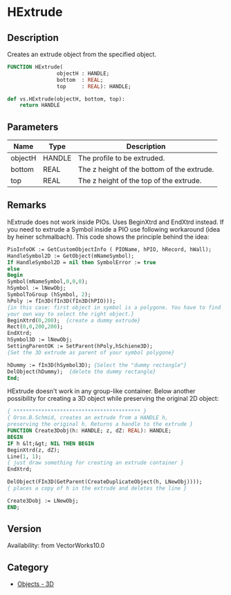 # HExtrude

## Description
Creates an extrude object from the specified object.

```pascal
FUNCTION HExtrude(
				objectH : HANDLE;
				bottom  : REAL;
				top     : REAL): HANDLE;
```

```python
def vs.HExtrude(objectH, bottom, top):
    return HANDLE
```

## Parameters
|Name|Type|Description|
|---|---|---|
|objectH|HANDLE|The profile to be extruded.|
|bottom|REAL|The z height of the bottom of the extrude.|
|top|REAL|The z height of the top of the extrude.|

## Remarks
hExtrude does not work inside PIOs. Uses BeginXtrd and EndXtrd instead. 
If you need to extrude a Symbol inside a PIO use following workaround (idea by heiner schmalbach). This code shows the principle behind the idea:
```pascal
PioInfoOK := GetCustomObjectInfo ( PIOName, hPIO, hRecord, hWall);
HandleSymbol2D := GetObject(mNameSymbol);
If HandleSymbol2D = nil then SymbolError := true
else
Begin
Symbol(mNameSymbol,0,0,0);
hSymbol := lNewObj;
SymbolToGroup (hSymbol, 2);
hPoly := fIn3D(fIn3D(fIn3D(hPIO))); 
{in this case: first object in symbol is a polygone. You have to find 
your own way to select the right object.}
BeginXtrd(0,200);  {create a dummy extrude}
Rect(0,0,200,200);
EndXtrd;
hSymbol3D := lNewObj;
SettingParentOK := SetParent(hPoly,hSchiene3D);  
{Set the 3D extrude as parent of your symbol polygone}

hDummy := fIn3D(hSymbol3D); {Select the "dummy rectangle"}
DelObject(hDummy);  {delete the dummy rectangle}
End;
```

HExtrude doesn't work in any group-like container. Below another possibility for creating a 3D object while preserving the original 2D object:
```pascal
{ ***************************************** }
{ Orso.B.Schmid, creates an extrude from a HANDLE h, 
preserving the original h. Returns a handle to the extrude }
FUNCTION Create3Dobj(h: HANDLE; z, dZ: REAL): HANDLE;
BEGIN
IF h &lt;&gt; NIL THEN BEGIN
BeginXtrd(z, dZ);
Line(1, 1); 
{ just draw something for creating an extrude container }
EndXtrd;

DelObject(FIn3D(GetParent(CreateDuplicateObject(h, LNewObj))));
{ places a copy of h in the extrude and deletes the line }

Create3Dobj := LNewObj;
END;
```

## Version
Availability: from VectorWorks10.0

## Category
* [Objects - 3D](../Categories/Objects%20-%203D.md)
